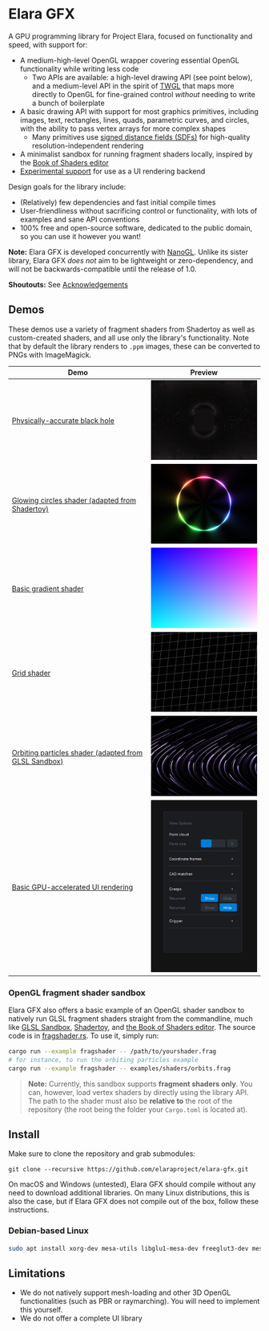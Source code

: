 # Elara GFX

A GPU programming library for Project Elara, focused on functionality and speed, with support for:

- A medium-high-level OpenGL wrapper covering essential OpenGL functionality while writing less code
  - Two APIs are available: a high-level drawing API (see point below), and a medium-level API in the spirit of [TWGL](https://twgljs.org/) that maps more directly to OpenGL for fine-grained control _without_ needing to write a bunch of boilerplate
- A basic drawing API with support for most graphics primitives, including images, text, rectangles, lines, quads, parametric curves, and circles, with the ability to pass vertex arrays for more complex shapes
  - Many primitives use [signed distance fields (SDFs)](https://iquilezles.org/articles/distfunctions/) for high-quality resolution-independent rendering
- A minimalist sandbox for running fragment shaders locally, inspired by the [Book of Shaders editor](http://editor.thebookofshaders.com/)
- [Experimental support](examples/ui_rendering.rs) for use as a UI rendering backend

Design goals for the library include:

- (Relatively) few dependencies and fast initial compile times
- User-friendliness without sacrificing control or functionality, with lots of examples and sane API conventions
- 100% free and open-source software, dedicated to the public domain, so you can use it however you want!

**Note:** Elara GFX is developed concurrently with [NanoGL](https://github.com/Songtech-0912/nanogl). Unlike its sister library, Elara GFX _does not_ aim to be lightweight or zero-dependency, and will not be backwards-compatible until the release of 1.0.

**Shoutouts:** See [Acknowledgements](./ACKNOWLEDGEMENTS.md)

## Demos

These demos use a variety of fragment shaders from Shadertoy as well as custom-created shaders, and all use only the library's functionality. Note that by default the library renders to `.ppm` images, these can be converted to PNGs with ImageMagick.

| Demo | Preview |
|-----|------|
| [Physically-accurate black hole](examples/black_hole.rs) | <img src="samples/black_hole_render.png" alt="Render of a black hole" width=300px /> |
| [Glowing circles shader (adapted from Shadertoy)](examples/shaders/circle.frag) | <img src="samples/circle.png" alt="Glowing circle render" width=300px /> |
| [Basic gradient shader](examples/shaders/gradient.frag) | <img src="samples/gradient.png" alt="Gradient render" width=300px /> |
| [Grid shader](examples/shaders/grid.frag) | <img src="samples/grid.png" alt="OpenGL grid" width=300px /> |
| [Orbiting particles shader (adapted from GLSL Sandbox)](examples/shaders/orbits.frag) | <img src="samples/orbits.png" alt="Orbiting particles" width=300px /> |
| [Basic GPU-accelerated UI rendering](examples/ui_rendering.rs) | <img src="samples/ui-render.png" alt="UI rendering" width=300px /> |

### OpenGL fragment shader sandbox

Elara GFX also offers a basic example of an OpenGL shader sandbox to natively run GLSL fragment shaders straight from the commandline, much like [GLSL Sandbox](https://glslsandbox.com/), [Shadertoy](https://www.shadertoy.com/), and [the Book of Shaders editor](http://editor.thebookofshaders.com/). The source code is in [fragshader.rs](examples/fragshader.rs). To use it, simply run:

```bash
cargo run --example fragshader -- /path/to/yourshader.frag
# for instance, to run the orbiting particles example
cargo run --example fragshader -- examples/shaders/orbits.frag
```

> **Note:** Currently, this sandbox supports **fragment shaders only**. You can, however, load vertex shaders by directly using the library API. The path to the shader must also be **relative to** the root of the repository (the root being the folder your `Cargo.toml` is located at).

## Install

Make sure to clone the repository and grab submodules:

```
git clone --recursive https://github.com/elaraproject/elara-gfx.git
```

On macOS and Windows (untested), Elara GFX should compile without any need to download additional libraries. On many Linux distributions, this is also the case, but if Elara GFX does not compile out of the box, follow these instructions.

### Debian-based Linux

```sh
sudo apt install xorg-dev mesa-utils libglu1-mesa-dev freeglut3-dev mesa-common-dev
```

## Limitations

- We do not natively support mesh-loading and other 3D OpenGL functionalities (such as PBR or raymarching). You will need to implement this yourself.
- We do not offer a complete UI library
